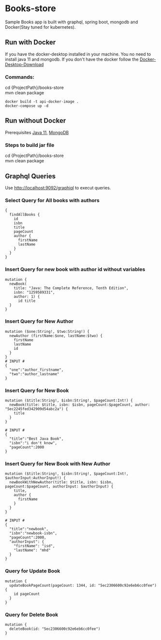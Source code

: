 # Books-store

Sample Books app is built with graphql, spring boot, mongodb and Docker(Stay tuned for kubernetes).

## Run with Docker

If you have the docker-desktop installed in your machine. You no need to install java 11 and mongodb.
If you don't have the docker follow the [Docker-Desktop-Download](https://www.docker.com/get-started)

### Commands:
cd {ProjectPath}/books-store <br />
mvn clean package
```
docker build -t api-docker-image .
docker-compose up -d
```

## Run without Docker

Prerequisites
[Java 11](https://download.java.net/java/GA/jdk11/9/GPL/openjdk-11.0.2_windows-x64_bin.zip), 
[MongoDB](https://fastdl.mongodb.org/win32/mongodb-win32-x86_64-2012plus-4.2.6-signed.msi)

### Steps to build jar file
cd {ProjectPath}/books-store <br />
mvn clean package

## Graphql Queries

Use [http://localhost:9092/graphiql](http://localhost:8080/graphiql) to execut queries. <br />

### Select Query for All books with authors
```
{
  findAllBooks {
    id
    isbn
    title
    pageCount
    author {
      firstName
      lastName
    }
  }
}
```

### Insert Query for new book with author id without variables
```
mutation {
  newBook(
    title: "Java: The Complete Reference, Tenth Edition", 
    isbn: "1259589331", 
    author: 1) {
      id title
  }
}
```

### Insert Query for New Author
```
mutation ($one:String!, $two:String!) {
  newAuthor (firstName:$one, lastName:$two) {
    firstName
    lastName
    id
  }
}
# INPUT #
{
  "one":"author_firstname",
  "two":"author_lastname"
}

```

### Insert Query for New Book
```
mutation ($title:String!, $isbn:String!, $pageCount:Int!) {
  newBook(title: $title, isbn: $isbn, pageCount:$pageCount, author: "5ec2245fed342909d54abc2a") {
    title
  }
}

# INPUT #
{
  "title":"Best Java Book",
  "isbn":"i don't know",
  "pageCount":2000
}
```
### Insert Query for New Book with New Author
```
mutation ($title:String!, $isbn:String!, $pageCount:Int!, $authorInput:AuthorInput!) {
  newBookWithNewAuthor(title: $title, isbn: $isbn, pageCount:$pageCount, authorInput: $authorInput) {
    title, 
    author {
      firstName
    }
  }
}

# INPUT #
{
  "title":"newbook",
  "isbn":"newbook-isbn",
  "pageCount":2000,
  "authorInput": {
    "firstName": "isd",
    "lastName": "mhd"
  }
}
```
### Query for Update Book
```
mutation {
  updateBookPageCount(pageCount: 1344, id: "5ec2306600c92e6eb6cc0fee") {
    id pageCount
  }
}

```
### Query for Delete Book
```
mutation {
  deleteBook(id: "5ec2306600c92e6eb6cc0fee")
}
```
